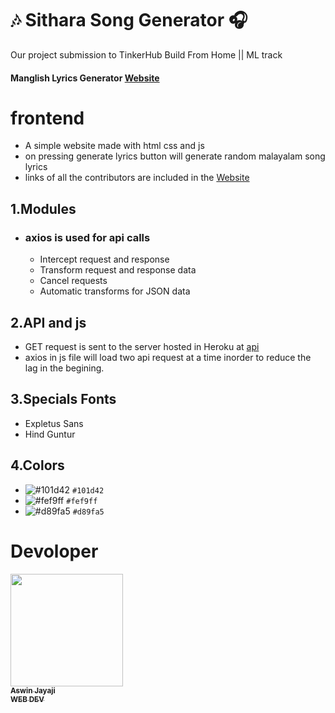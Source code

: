 # 🎶 Sithara Song Generator 🎧
  Our project submission to TinkerHub Build From Home || ML track
  #### Manglish Lyrics Generator [Website](https://nandakishormpai.co/manglish_lyrics_generator/)
  
# frontend 

- A simple website made with html css and js 
- on pressing generate lyrics button will generate random malayalam song lyrics 
- links of all the contributors are included in the [Website](https://nandakishormpai.co/manglish_lyrics_generator/)
## 1.Modules 
- ### axios is used for api calls 
  - Intercept request and response
  - Transform request and response data
  - Cancel requests
  - Automatic transforms for JSON data
## 2.API and js 
- GET request is sent to the server hosted in Heroku at [api](https://manglish-lyrics-generator.herokuapp.com/)
- axios in js file will load two api request at a time inorder to reduce the lag in the begining.
## 3.Specials Fonts
 - Expletus Sans
 - Hind Guntur
## 4.Colors

  - ![#101d42](https://via.placeholder.com/15/101d42/000000?text=+) `#101d42`
  - ![#fef9ff](https://via.placeholder.com/15/fef9ff/000000?text=+) `#fef9ff`
  - ![#d89fa5](https://via.placeholder.com/15/d89fa5/000000?text=+) `#d89fa5`

# Devoloper
 <td align="center"><a href="https://github.com/aswinjayaji"><img src="https://avatars.githubusercontent.com/u/56126732?v=4" width="180px;" alt=""/><br /><sub><b>Aswin Jayaji<br />WEB DEV</b></sub></a><br />


